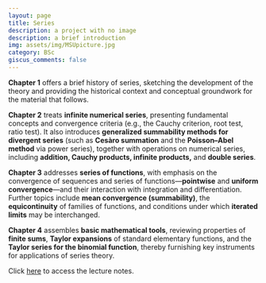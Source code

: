 ```yaml
---
layout: page
title: Series
description: a project with no image
description: a brief introduction
img: assets/img/MSUpicture.jpg
category: BSc
giscus_comments: false
---
```


**Chapter 1** offers a brief history of series, sketching the development of the theory and providing the historical context and conceptual groundwork for the material that follows.

**Chapter 2** treats **infinite numerical series**, presenting fundamental concepts and convergence criteria (e.g., the Cauchy criterion, root test, ratio test). It also introduces **generalized summability methods for divergent series** (such as **Cesàro summation** and the **Poisson–Abel method** via power series), together with operations on numerical series, including **addition, Cauchy products, infinite products,** and **double series**.

**Chapter 3** addresses **series of functions**, with emphasis on the convergence of sequences and series of functions—**pointwise** and **uniform convergence**—and their interaction with integration and differentiation. Further topics include **mean convergence (summability)**, the **equicontinuity** of families of functions, and conditions under which **iterated limits** may be interchanged.

**Chapter 4** assembles **basic mathematical tools**, reviewing properties of **finite sums**, **Taylor expansions** of standard elementary functions, and the **Taylor series for the binomial function**, thereby furnishing key instruments for applications of series theory.

Click [here](https://galobelwang.github.io/file/Series.pdf) to access the lecture notes.
